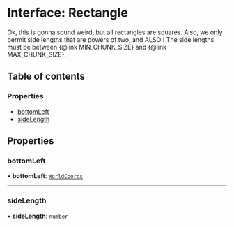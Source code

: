 # Interface: Rectangle

Ok, this is gonna sound weird, but all rectangles are squares. Also, we only permit side lengths
that are powers of two, and ALSO!! The side lengths must be between {@link MIN_CHUNK_SIZE} and
{@link MAX_CHUNK_SIZE}.

## Table of contents

### Properties

- [bottomLeft](Rectangle.md#bottomleft)
- [sideLength](Rectangle.md#sidelength)

## Properties

### bottomLeft

• **bottomLeft**: [`WorldCoords`](../README.md#worldcoords)

---

### sideLength

• **sideLength**: `number`
